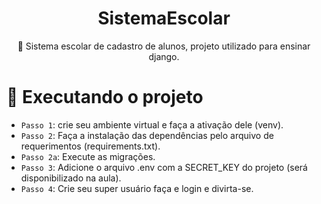 <h1 align="center">SistemaEscolar</h1>

<p align="center">🚀 Sistema escolar de cadastro de alunos, projeto utilizado para ensinar django. </p>

# :hammer: Executando o projeto

- `Passo 1`: crie seu ambiente virtual e faça a ativação dele (venv).
- `Passo 2`: Faça a instalação das dependências pelo arquivo de requerimentos (requirements.txt).
- `Passo 2a`: Execute as migrações.
- `Passo 3`: Adicione o arquivo .env com a SECRET_KEY do projeto (será disponibilizado na aula).
- `Passo 4`: Crie seu super usuário faça e login e divirta-se.
